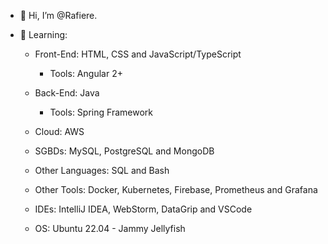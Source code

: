 - 👋 Hi, I’m @Rafiere.

- 👀 Learning:

  - Front-End: HTML, CSS and JavaScript/TypeScript
    - Tools: Angular 2+

  - Back-End: Java
    - Tools: Spring Framework

  - Cloud: AWS

  - SGBDs: MySQL, PostgreSQL and MongoDB

  - Other Languages: SQL and Bash

  - Other Tools: Docker, Kubernetes, Firebase, Prometheus and Grafana

  - IDEs: IntelliJ IDEA, WebStorm, DataGrip and VSCode

  - OS: Ubuntu 22.04 - Jammy Jellyfish
